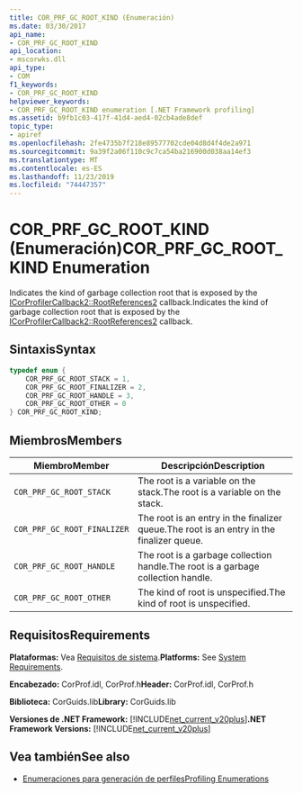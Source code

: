 ```yaml
---
title: COR_PRF_GC_ROOT_KIND (Enumeración)
ms.date: 03/30/2017
api_name:
- COR_PRF_GC_ROOT_KIND
api_location:
- mscorwks.dll
api_type:
- COM
f1_keywords:
- COR_PRF_GC_ROOT_KIND
helpviewer_keywords:
- COR_PRF_GC_ROOT_KIND enumeration [.NET Framework profiling]
ms.assetid: b9fb1c03-417f-41d4-aed4-02cb4ade8def
topic_type:
- apiref
ms.openlocfilehash: 2fe4735b7f218e89577702cde04d8d4f4de2a971
ms.sourcegitcommit: 9a39f2a06f110c9c7ca54ba216900d038aa14ef3
ms.translationtype: MT
ms.contentlocale: es-ES
ms.lasthandoff: 11/23/2019
ms.locfileid: "74447357"
---
```

# <a name="cor_prf_gc_root_kind-enumeration"></a><span data-ttu-id="f689c-102">COR_PRF_GC_ROOT_KIND (Enumeración)</span><span class="sxs-lookup"><span data-stu-id="f689c-102">COR_PRF_GC_ROOT_KIND Enumeration</span></span>
<span data-ttu-id="f689c-103">Indicates the kind of garbage collection root that is exposed by the [ICorProfilerCallback2::RootReferences2](../../../../docs/framework/unmanaged-api/profiling/icorprofilercallback2-rootreferences2-method.md) callback.</span><span class="sxs-lookup"><span data-stu-id="f689c-103">Indicates the kind of garbage collection root that is exposed by the [ICorProfilerCallback2::RootReferences2](../../../../docs/framework/unmanaged-api/profiling/icorprofilercallback2-rootreferences2-method.md) callback.</span></span>  
  
## <a name="syntax"></a><span data-ttu-id="f689c-104">Sintaxis</span><span class="sxs-lookup"><span data-stu-id="f689c-104">Syntax</span></span>  
  
```cpp  
typedef enum {  
    COR_PRF_GC_ROOT_STACK = 1,  
    COR_PRF_GC_ROOT_FINALIZER = 2,  
    COR_PRF_GC_ROOT_HANDLE = 3,  
    COR_PRF_GC_ROOT_OTHER = 0  
} COR_PRF_GC_ROOT_KIND;  
```  
  
## <a name="members"></a><span data-ttu-id="f689c-105">Miembros</span><span class="sxs-lookup"><span data-stu-id="f689c-105">Members</span></span>  
  
|<span data-ttu-id="f689c-106">Miembro</span><span class="sxs-lookup"><span data-stu-id="f689c-106">Member</span></span>|<span data-ttu-id="f689c-107">Descripción</span><span class="sxs-lookup"><span data-stu-id="f689c-107">Description</span></span>|  
|------------|-----------------|  
|`COR_PRF_GC_ROOT_STACK`|<span data-ttu-id="f689c-108">The root is a variable on the stack.</span><span class="sxs-lookup"><span data-stu-id="f689c-108">The root is a variable on the stack.</span></span>|  
|`COR_PRF_GC_ROOT_FINALIZER`|<span data-ttu-id="f689c-109">The root is an entry in the finalizer queue.</span><span class="sxs-lookup"><span data-stu-id="f689c-109">The root is an entry in the finalizer queue.</span></span>|  
|`COR_PRF_GC_ROOT_HANDLE`|<span data-ttu-id="f689c-110">The root is a garbage collection handle.</span><span class="sxs-lookup"><span data-stu-id="f689c-110">The root is a garbage collection handle.</span></span>|  
|`COR_PRF_GC_ROOT_OTHER`|<span data-ttu-id="f689c-111">The kind of root is unspecified.</span><span class="sxs-lookup"><span data-stu-id="f689c-111">The kind of root is unspecified.</span></span>|  
  
## <a name="requirements"></a><span data-ttu-id="f689c-112">Requisitos</span><span class="sxs-lookup"><span data-stu-id="f689c-112">Requirements</span></span>  
 <span data-ttu-id="f689c-113">**Plataformas:** Vea [Requisitos de sistema](../../../../docs/framework/get-started/system-requirements.md).</span><span class="sxs-lookup"><span data-stu-id="f689c-113">**Platforms:** See [System Requirements](../../../../docs/framework/get-started/system-requirements.md).</span></span>  
  
 <span data-ttu-id="f689c-114">**Encabezado:** CorProf.idl, CorProf.h</span><span class="sxs-lookup"><span data-stu-id="f689c-114">**Header:** CorProf.idl, CorProf.h</span></span>  
  
 <span data-ttu-id="f689c-115">**Biblioteca:** CorGuids.lib</span><span class="sxs-lookup"><span data-stu-id="f689c-115">**Library:** CorGuids.lib</span></span>  
  
 <span data-ttu-id="f689c-116">**Versiones de .NET Framework:** [!INCLUDE[net_current_v20plus](../../../../includes/net-current-v20plus-md.md)]</span><span class="sxs-lookup"><span data-stu-id="f689c-116">**.NET Framework Versions:** [!INCLUDE[net_current_v20plus](../../../../includes/net-current-v20plus-md.md)]</span></span>  
  
## <a name="see-also"></a><span data-ttu-id="f689c-117">Vea también</span><span class="sxs-lookup"><span data-stu-id="f689c-117">See also</span></span>

- [<span data-ttu-id="f689c-118">Enumeraciones para generación de perfiles</span><span class="sxs-lookup"><span data-stu-id="f689c-118">Profiling Enumerations</span></span>](../../../../docs/framework/unmanaged-api/profiling/profiling-enumerations.md)

